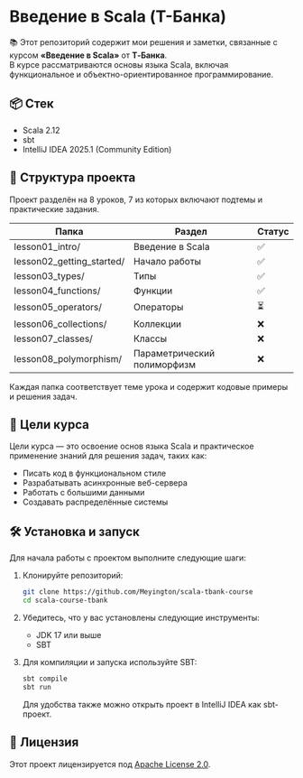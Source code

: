 # Введение в Scala (Т-Банка)

📚 Этот репозиторий содержит мои решения и заметки, связанные с курсом **«Введение в Scala»** от **Т‑Банка**.  
В курсе рассматриваются основы языка Scala, включая функциональное и объектно-ориентированное программирование.


## 📦 Стек

- Scala 2.12
- sbt
- IntelliJ IDEA 2025.1 (Community Edition)

## 📂 Структура проекта

Проект разделён на 8 уроков, 7 из которых включают подтемы и практические задания.

| Папка                       | Раздел                      | Статус |
|-----------------------------|-----------------------------|--------|
|   lesson01_intro/           | Введение в Scala            | ✅ |
|   lesson02_getting_started/ | Начало работы               | ✅ |
|   lesson03_types/           | Типы                        | ✅ |
|   lesson04_functions/       | Функции                     | ✅ |
|   lesson05_operators/       | Операторы                   | ⏳ |
|   lesson06_collections/     | Коллекции                   | ❌ |
|   lesson07_classes/         | Классы                      | ❌ |
|   lesson08_polymorphism/    | Параметрический полиморфизм | ❌ |

Каждая папка соответствует теме урока и содержит кодовые примеры и решения задач.

## 🧠 Цели курса

Цели курса — это освоение основ языка Scala и практическое применение знаний для решения задач, таких как:

- Писать код в функциональном стиле
- Разрабатывать асинхронные веб-сервера
- Работать с большими данными
- Создавать распределённые системы

## 🛠️ Установка и запуск

Для начала работы с проектом выполните следующие шаги:

1. Клонируйте репозиторий:

    ```bash
    git clone https://github.com/Meyington/scala-tbank-course
    cd scala-course-tbank
    ```

2. Убедитесь, что у вас установлены следующие инструменты:

    - JDK 17 или выше
    - SBT

3. Для компиляции и запуска используйте SBT:

    ```bash
    sbt compile
    sbt run
    ```

    Для удобства также можно открыть проект в IntelliJ IDEA как sbt-проект.

## 📄 Лицензия

Этот проект лицензируется под [Apache License 2.0](https://www.apache.org/licenses/LICENSE-2.0).


